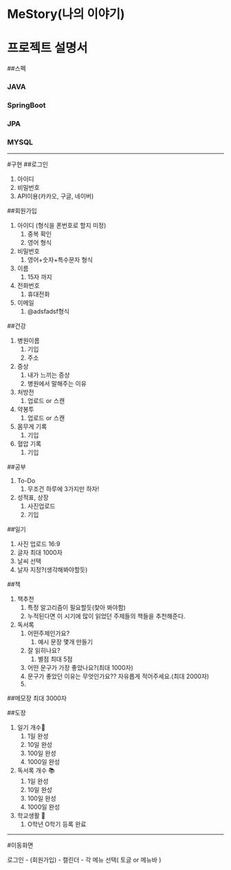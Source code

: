 # MeStory(나의 이야기)

# 프로젝트 설명서
##스펙
### JAVA
### SpringBoot
### JPA
### MYSQL

---------------------------------------------
#구현
##로그인
1. 아이디
2. 비밀번호
3. API이용(카카오, 구글, 네이버)

##회원가입
1. 아이디 (형식을 폰번호로 할지 미정)
   1. 중복 확인
   2. 영어 형식
2. 비밀번호
   1. 영어+숫자+특수문자 형식
3. 이름
   1. 15자 까지
4. 전화번호
   1. 휴대전화
5. 이메일
   1. @adsfadsf형식

##건강
1. 병원이름
   1. 기입
   2. 주소
2. 증상
   1. 내가 느끼는 증상
   2. 병원에서 말해주는 이유
3. 처방전 
   1. 업로드 or 스캔
4. 약봉투 
   1. 업로드 or 스캔
5. 몸무게 기록
   1. 기입
6. 혈압 기록
   1. 기입

##공부
1. To-Do
   1. 무조건 하루에 3가지만 하자!
2. 성적표, 상장
   1. 사진업로드
   2. 기입


##일기
1. 사진 업로드 16:9
2. 글자 최대 1000자
3. 날씨 선택
4. 날자 지정?(생각해봐야할듯)

##책
1. 책추천
   1. 특정 알고리즘이 필요할듯(찾아 봐야함)
   2. 누적된다면 이 시기에 많이 읽었던 주제들의 책들을 추천해준다.
2. 독서록
   1. 어떤주제인가요?
      1. 예시 문장 몇개 만들기
   2. 잘 읽히나요?
      1. 별점 최대 5점
   3. 어떤 문구가 가장 좋았나요?(최대 1000자)
   4. 문구가 좋았던 이유는 무엇인가요?? 자유롭게 적어주세요.(최대 2000자)
   5. 

##메모장
최대 3000자

##도장
1. 일기 개수📒
   1. 1일 완성
   2. 10일 완성
   3. 100일 완성
   4. 1000일 완성
2. 독서록 개수 📚
   1. 1일 완성
   2. 10일 완성
   3. 100일 완성
   4. 1000일 완성
3. 학교생활 🏫
   1. O학년 O학기 등록 완료
   
---------------------------------------------

#이동화면

로그인 - (회원가입) - 캘린더 - 각 메뉴 선택( 토글 or 메뉴바 )

